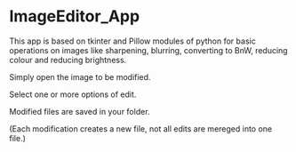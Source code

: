# ImageEditor_App
This app is based on tkinter and Pillow modules of python for basic operations on images like sharpening, blurring, converting to BnW, reducing colour and reducing brightness.

Simply open the image to be modified.

Select one or more options of edit.

Modified files are saved in your folder.

(Each modification creates a new file, not all edits are mereged into one file.)
